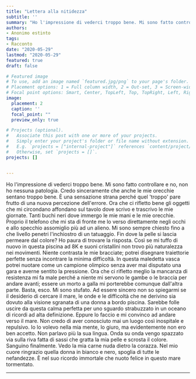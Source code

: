 ```yaml
---
title: "Lettera alla nitidezza"
subtitle: ''
summary: "Ho l'impressione di vederci troppo bene. Mi sono fatto controllare e no, non ho nessuna patologia."
authors:
- Anonimo estinto
tags:
- Racconto
date: "2020-05-29"
lastmod: "2020-05-29"
featured: true
draft: false

# Featured image
# To use, add an image named `featured.jpg/png` to your page's folder.
# Placement options: 1 = Full column width, 2 = Out-set, 3 = Screen-width
# Focal point options: Smart, Center, TopLeft, Top, TopRight, Left, Right, BottomLeft, Bottom, BottomRight
image:
  placement: 2
  caption: ''
  focal_point: ""
  preview_only: true

# Projects (optional).
#   Associate this post with one or more of your projects.
#   Simply enter your project's folder or file name without extension.
#   E.g. `projects = ["internal-project"]` references `content/project/deep-learning/index.md`.
#   Otherwise, set `projects = []`.
projects: []


---
```

Ho l'impressione di vederci troppo bene. Mi sono fatto controllare e no, non ho nessuna patologia. Credo sinceramente che anche le mie orecchie sentano troppo bene. È una sensazione strana perché quel 'troppo' pare frutto di una nuova percezione dell'errore. Ora che ci rifletto bene gli oggetti che mi circondano affondano sul tavolo dove scrivo e trascrivo le mie giornate. Tanti buchi neri dove immergo le mie mani e le mie orecchie. Proprio il telefono che mi sta di fronte me lo verso direttamente negli occhi e allo specchio assomiglio più ad un alieno. Mi sono sempre chiesto fino a che livello penetri l'inchiostro di un tatuaggio. Fin dove la pelle si lascia permeare dal colore? Ho paura di trovare la risposta. Così se mi tuffo di nuovo in questa piscina ad 8K e suoni cristallini non trovo più naturalezza nei movimenti. Niente contrasta le mie bracciate; potrei disegnare traiettorie perfette senza incontrare la minima difficoltà. In questa maledetta vasca potrei nuotare come un campione olimpico senza aver mai disputato una gara e averne sentito la pressione. Ora che ci rifletto meglio la mancanza di resistenza mi fa male perché a niente mi servono le gambe o le braccia per andare avanti; essere un morto a galla mi porterebbe comunque dall'altra parte. Basta, esco. Mi sono stufato. Ad essere sincero non so spiegarmi se il desiderio di cercare il mare, le onde e le difficoltà che ne derivino sia dovuto alla visione sgranata di una donna a bordo piscina. Sarebbe folle uscire da questa calma perfetta per uno sguardo strabuzzato in un oceano di ricordi ad alta definizione. Eppure lo faccio e mi convinco ad andare verso il mare. Non credo di aver conosciuto mai un luogo così inospitale e repulsivo. Io lo volevo nella mia mente, lo giuro, ma evidentemente non ero ben accetto. Non parlavo più la sua lingua. Onda su onda vengo spazzato via sulla riva fatta di sassi che gratta la mia pelle e scrosta il colore. Sanguino finalmente. Vedo la mia carne nuda dietro la corazza. Nel mio cuore ringrazio quella donna in bianco e nero, spoglia di tutte le nefandezze. È nel suo ricordo immortale che nuoto felice in questo mare tormentato. 

---
